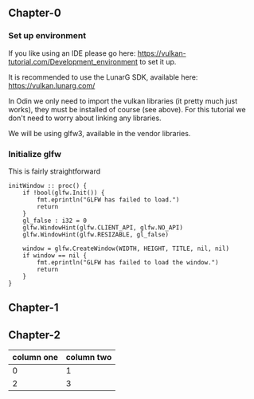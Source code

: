 ## Chapter-0

### Set up environment

If you like using an IDE please go here: https://vulkan-tutorial.com/Development_environment to set it up.

It is recommended to use the LunarG SDK, available here: https://vulkan.lunarg.com/

In Odin we only need to import the vulkan libraries (it pretty much just works), they must be installed of course (see above). For this tutorial we don't need to worry about linking any libraries.

We will be using glfw3, available in the vendor libraries.

### Initialize glfw

This is fairly straightforward

```odin
initWindow :: proc() {
    if !bool(glfw.Init()) {
        fmt.eprintln("GLFW has failed to load.")
        return
    }
    gl_false : i32 = 0
    glfw.WindowHint(glfw.CLIENT_API, glfw.NO_API)
    glfw.WindowHint(glfw.RESIZABLE, gl_false)

    window = glfw.CreateWindow(WIDTH, HEIGHT, TITLE, nil, nil)
    if window == nil {
        fmt.eprintln("GLFW has failed to load the window.")
        return
    }
}
```

## Chapter-1
## Chapter-2

| column one | column two |
| ---------- | ---------- |
| 0 | 1 |
| 2 | 3 |

